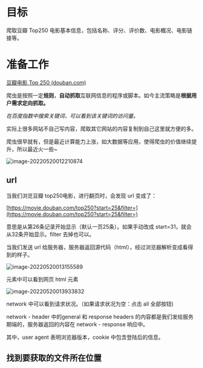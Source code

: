 # 目标

爬取豆瓣 Top250 电影基本信息，包括名称、评分、评价数、电影概况、电影链接等。

# 准备工作

[豆瓣电影 Top 250 (douban.com)](https://movie.douban.com/top250)

爬虫是按照一定**规则**，**自动抓取**互联网信息的程序或脚本。如今主流策略是**根据用户需求定向抓取。**

*在百度指数中搜索关键词，可以看到该关键词的访问量。*

实际上很多网站不自己写内容，爬取其它网站的内容复制到自己这里就方便的多。

爬虫很早就有，但是最近计算能力上涨，如大数据等应用，使得爬虫的价值继续提升，所以最近火一些~

![image-20220520012210874](C:\Users\86138\AppData\Roaming\Typora\typora-user-images\image-20220520012210874.png)

## url

当我们浏览豆瓣 top250电影，进行翻页时，会发现 url 变成了：

[https://movie.douban.com/top250?start=25&filter=](https://movie.douban.com/top250?start=25&filter=)

意思是从第26条记录开始显示（默认一页25条）。如果手动改成 start=31，就会从32条开始显示。filter 去掉也可以。

当我们发送 url 给服务器，服务器返回源代码（html），经过浏览器解析变成看得到的样子。

![image-20220520013155589](C:\Users\86138\AppData\Roaming\Typora\typora-user-images\image-20220520013155589.png)

元素中可以看到网页 html 元素

![image-20220520013933832](C:\Users\86138\AppData\Roaming\Typora\typora-user-images\image-20220520013933832.png)

network 中可以看到请求状况。（如果请求状况为空：点击 all 全部按钮)

network - header 中的general 和 response headers 的内容都是我们发给服务期端的，服务器返回的内容在 network - response 响应中。

其中，user agent 表明浏览器版本，cookie 中包含登陆后的信息。

## 找到要获取的文件所在位置

